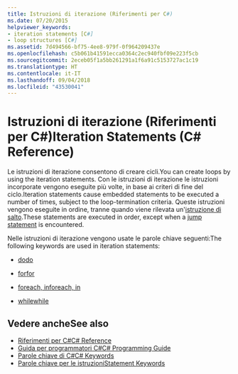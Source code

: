 ```yaml
---
title: Istruzioni di iterazione (Riferimenti per C#)
ms.date: 07/20/2015
helpviewer_keywords:
- iteration statements [C#]
- loop structures [C#]
ms.assetid: 7d494566-bf75-4ee8-979f-0f964209437e
ms.openlocfilehash: c5b061b41591ecca0364c2ec940fbf09e223f5cb
ms.sourcegitcommit: 2eceb05f1a5bb261291a1f6a91c5153727ac1c19
ms.translationtype: HT
ms.contentlocale: it-IT
ms.lasthandoff: 09/04/2018
ms.locfileid: "43530041"
---
```

# <a name="iteration-statements-c-reference"></a><span data-ttu-id="3550e-102">Istruzioni di iterazione (Riferimenti per C#)</span><span class="sxs-lookup"><span data-stu-id="3550e-102">Iteration Statements (C# Reference)</span></span>

<span data-ttu-id="3550e-103">Le istruzioni di iterazione consentono di creare cicli.</span><span class="sxs-lookup"><span data-stu-id="3550e-103">You can create loops by using the iteration statements.</span></span> <span data-ttu-id="3550e-104">Con le istruzioni di iterazione le istruzioni incorporate vengono eseguite più volte, in base ai criteri di fine del ciclo.</span><span class="sxs-lookup"><span data-stu-id="3550e-104">Iteration statements cause embedded statements to be executed a number of times, subject to the loop-termination criteria.</span></span> <span data-ttu-id="3550e-105">Queste istruzioni vengono eseguite in ordine, tranne quando viene rilevata un'[istruzione di salto](jump-statements.md).</span><span class="sxs-lookup"><span data-stu-id="3550e-105">These statements are executed in order, except when a [jump statement](jump-statements.md) is encountered.</span></span>

<span data-ttu-id="3550e-106">Nelle istruzioni di iterazione vengono usate le parole chiave seguenti:</span><span class="sxs-lookup"><span data-stu-id="3550e-106">The following keywords are used in iteration statements:</span></span>

- [<span data-ttu-id="3550e-107">do</span><span class="sxs-lookup"><span data-stu-id="3550e-107">do</span></span>](do.md)

- [<span data-ttu-id="3550e-108">for</span><span class="sxs-lookup"><span data-stu-id="3550e-108">for</span></span>](for.md)

- [<span data-ttu-id="3550e-109">foreach, in</span><span class="sxs-lookup"><span data-stu-id="3550e-109">foreach, in</span></span>](foreach-in.md)

- [<span data-ttu-id="3550e-110">while</span><span class="sxs-lookup"><span data-stu-id="3550e-110">while</span></span>](while.md)

## <a name="see-also"></a><span data-ttu-id="3550e-111">Vedere anche</span><span class="sxs-lookup"><span data-stu-id="3550e-111">See also</span></span>

- [<span data-ttu-id="3550e-112">Riferimenti per C#</span><span class="sxs-lookup"><span data-stu-id="3550e-112">C# Reference</span></span>](../index.md)  
- [<span data-ttu-id="3550e-113">Guida per programmatori C#</span><span class="sxs-lookup"><span data-stu-id="3550e-113">C# Programming Guide</span></span>](../../programming-guide/index.md)  
- [<span data-ttu-id="3550e-114">Parole chiave di C#</span><span class="sxs-lookup"><span data-stu-id="3550e-114">C# Keywords</span></span>](index.md)  
- [<span data-ttu-id="3550e-115">Parole chiave per le istruzioni</span><span class="sxs-lookup"><span data-stu-id="3550e-115">Statement Keywords</span></span>](statement-keywords.md)
